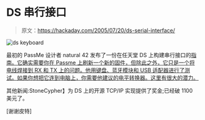 # DS 串行接口

> 原文：<https://hackaday.com/2005/07/20/ds-serial-interface/>

![ds keyboard](img/3cfb1223af20ca75191a8c10a908d73f.png)

最初的 PassMe 设计者 natural 42 发布了一份在任天堂 DS 上构建串行接口的[指南。它确实需要你在 Passme 上刷新一个新的固件，但除此之外，它只是一个将电线焊接到 RX 和 TX 上的问题。他用键盘、蓝牙模块和 USB 适配器进行了测试。如果你想把它连到电脑上，你需要他建议的电平转换器。这里有很大的潜力。](http://natrium42.com/projects/serial.html)

其他新闻:StoneCypher】为 DS 上的开源 TCP/IP 实现提供了奖金;已经破 1100 美元了。

[谢谢皮特]
